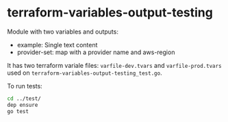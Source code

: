 # terraform-variables-output-testing

Module with two variables and outputs:
- example: Single text content
- provider-set: map with a provider name and aws-region

It has two terraform variale files: `varfile-dev.tvars` and `varfile-prod.tvars` used on `terraform-variables-output-testing_test.go`.

To run tests:

```bash
cd ../test/
dep ensure
go test
```
